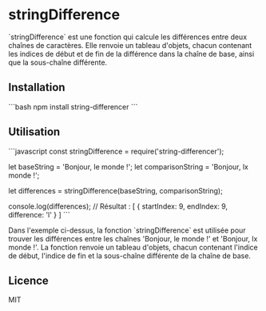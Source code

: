 # stringDifference

\`stringDifference\` est une fonction qui calcule les différences entre deux chaînes de caractères. Elle renvoie un tableau d'objets, chacun contenant les indices de début et de fin de la différence dans la chaîne de base, ainsi que la sous-chaîne différente.

## Installation

\`\`\`bash
npm install string-differencer
\`\`\`

## Utilisation

\`\`\`javascript
const stringDifference = require('string-differencer');

let baseString = 'Bonjour, le monde !';
let comparisonString = 'Bonjour, lx monde !';

let differences = stringDifference(baseString, comparisonString);

console.log(differences);
// Résultat : [ { startIndex: 9, endIndex: 9, difference: 'l' } ]
\`\`\`

Dans l'exemple ci-dessus, la fonction \`stringDifference\` est utilisée pour trouver les différences entre les chaînes 'Bonjour, le monde !' et 'Bonjour, lx monde !'. La fonction renvoie un tableau d'objets, chacun contenant l'indice de début, l'indice de fin et la sous-chaîne différente de la chaîne de base.

## Licence

MIT
